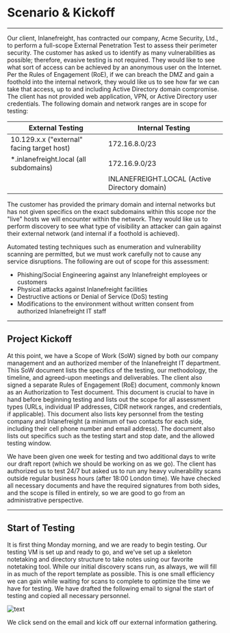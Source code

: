 
<h1>Scenario &amp; Kickoff</h1>
<hr/>
<p>Our client, Inlanefreight, has contracted our company, Acme Security, Ltd., to perform a full-scope External Penetration Test to assess their perimeter security. The customer has asked us to identify as many vulnerabilities as possible; therefore, evasive testing is not required. They would like to see what sort of access can be achieved by an anonymous user on the Internet. Per the Rules of Engagement (RoE), if we can breach the DMZ and gain a foothold into the internal network, they would like us to see how far we can take that access, up to and including Active Directory domain compromise. The client has not provided web application, VPN, or Active Directory user credentials. The following domain and network ranges are in scope for testing:</p>
<table>
<thead>
<tr>
<th><strong>External Testing</strong></th>
<th><strong>Internal Testing</strong></th>
</tr>
</thead>
<tbody>
<tr>
<td>10.129.x.x ("external" facing target host)</td>
<td>172.16.8.0/23</td>
</tr>
<tr>
<td>*.inlanefreight.local (all subdomains)</td>
<td>172.16.9.0/23</td>
</tr>
<tr>
<td></td>
<td>INLANEFREIGHT.LOCAL (Active Directory domain)</td>
</tr>
</tbody>
</table>
<p>The customer has provided the primary domain and internal networks but has not given specifics on the exact subdomains within this scope nor the "live" hosts we will encounter within the network. They would like us to perform discovery to see what type of visibility an attacker can gain against their external network (and internal if a foothold is achieved).</p>
<p>Automated testing techniques such as enumeration and vulnerability scanning are permitted, but we must work carefully not to cause any service disruptions. The following are out of scope for this assessment:</p>
<ul>
<li>Phishing/Social Engineering against any Inlanefreight employees or customers</li>
<li>Physical attacks against Inlanefreight facilities</li>
<li>Destructive actions or Denial of Service (DoS) testing</li>
<li>Modifications to the environment without written consent from authorized Inlanefreight IT staff</li>
</ul>
<hr/>
<h2>Project Kickoff</h2>
<p>At this point, we have a Scope of Work (SoW) signed by both our company management and an authorized member of the Inlanefreight IT department. This SoW document lists the specifics of the testing, our methodology, the timeline, and agreed-upon meetings and deliverables. The client also signed a separate Rules of Engagement (RoE) document, commonly known as an Authorization to Test document. This document is crucial to have in hand before beginning testing and lists out the scope for all assessment types (URLs, individual IP addresses, CIDR network ranges, and credentials, if applicable). This document also lists key personnel from the testing company and Inlanefreight (a minimum of two contacts for each side, including their cell phone number and email address). The document also lists out specifics such as the testing start and stop date, and the allowed testing window.</p>
<p>We have been given one week for testing and two additional days to write our draft report (which we should be working on as we go). The client has authorized us to test 24/7 but asked us to run any heavy vulnerability scans outside regular business hours (after 18:00 London time). We have checked all necessary documents and have the required signatures from both sides, and the scope is filled in entirely, so we are good to go from an administrative perspective.</p>
<hr/>
<h2>Start of Testing</h2>
<p>It is first thing Monday morning, and we are ready to begin testing. Our testing VM is set up and ready to go, and we've set up a skeleton notetaking and directory structure to take notes using our favorite notetaking tool. While our initial discovery scans run, as always, we will fill in as much of the report template as possible. This is one small efficiency we can gain while waiting for scans to complete to optimize the time we have for testing. We have drafted the following email to signal the start of testing and copied all necessary personnel.</p>
<p><img alt="text" src="https://academy.hackthebox.com/storage/modules/163/start_testing.png"/></p>
<p>We click send on the email and kick off our external information gathering.</p>
